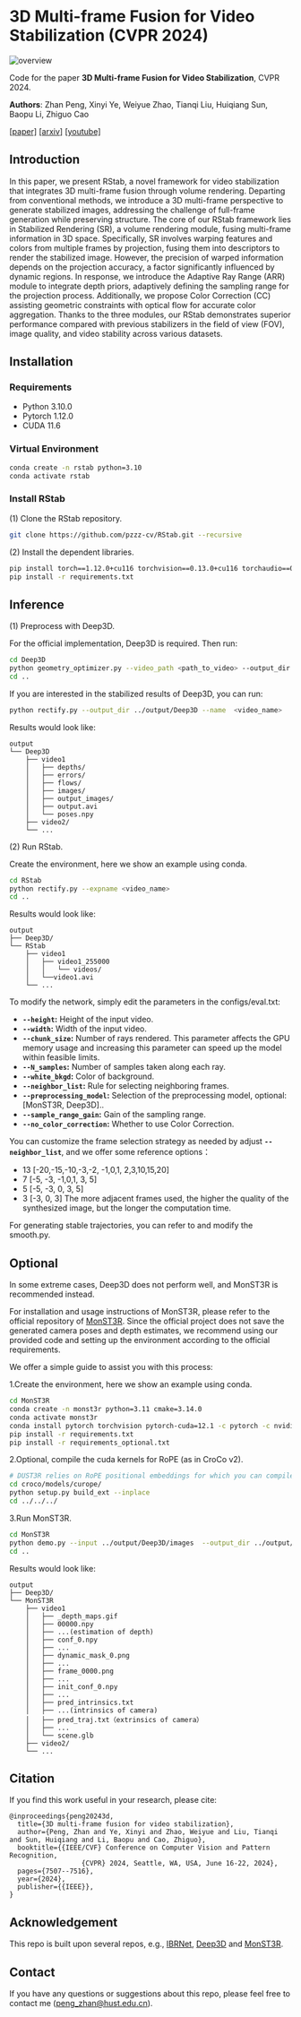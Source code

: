 # 3D Multi-frame Fusion for Video Stabilization (CVPR 2024)
![overview](fig/overview.png)

Code for the paper **3D Multi-frame Fusion for Video Stabilization**, CVPR 2024.

**Authors**: Zhan Peng, Xinyi Ye, Weiyue Zhao, Tianqi Liu, Huiqiang Sun, Baopu Li, Zhiguo Cao

[[paper]](https://openaccess.thecvf.com/content/CVPR2024/papers/Peng_3D_Multi-frame_Fusion_for_Video_Stabilization_CVPR_2024_paper.pdf) [[arxiv]](https://arxiv.org/abs/2404.12887) [[youtube]](https://www.youtube.com/watch?v=-dpI1CFcM7A)

## Introduction
In this paper, we present RStab, a novel framework for video stabilization that integrates 3D multi-frame fusion through volume rendering. Departing from conventional methods, we introduce a 3D multi-frame perspective to generate stabilized images, addressing the challenge of full-frame generation while preserving structure. The core of our RStab framework lies in Stabilized Rendering (SR), a volume rendering module, fusing multi-frame information in 3D space. Specifically, SR involves warping features and colors from multiple frames by projection, fusing them into descriptors to render the stabilized image. However, the precision of warped information depends on the projection accuracy, a factor significantly influenced by dynamic regions. In response, we introduce the Adaptive Ray Range (ARR) module to integrate depth priors, adaptively defining the sampling range for the projection process. Additionally, we propose Color Correction (CC) assisting geometric constraints with optical flow for accurate color aggregation. Thanks to the three modules, our RStab demonstrates superior performance compared with previous stabilizers in the field of view (FOV), image quality, and video stability across various datasets.
## Installation

### Requirements
* Python 3.10.0
* Pytorch 1.12.0
* CUDA 11.6

### Virtual Environment
```bash
conda create -n rstab python=3.10
conda activate rstab 
```

### Install RStab

(1) Clone the RStab repository.
```bash
git clone https://github.com/pzzz-cv/RStab.git --recursive
```

(2) Install the dependent libraries.
```bash
pip install torch==1.12.0+cu116 torchvision==0.13.0+cu116 torchaudio==0.12.0 --extra-index-url https://download.pytorch.org/whl/cu116
pip install -r requirements.txt
```

## Inference

(1) Preprocess with Deep3D.

For the official implementation, Deep3D is required. Then run:
```bash
cd Deep3D
python geometry_optimizer.py --video_path <path_to_video> --output_dir ../output/Deep3D --name <video_name>
cd ..
```

If you are interested in the stabilized results of Deep3D, you can run: 
```bash
python rectify.py --output_dir ../output/Deep3D --name  <video_name>
```

Results would look like:
```
output
└── Deep3D
    ├── video1
    │   ├── depths/
    │   ├── errors/
    │   ├── flows/
    │   ├── images/
    │   ├── output_images/
    │   ├── output.avi
    │   └── poses.npy
    ├── video2/
    └── ...
```

(2) Run RStab.

Create the environment, here we show an example using conda.
```bash
cd RStab
python rectify.py --expname <video_name>
cd ..
```

Results would look like:
```
output
├── Deep3D/
└── RStab
    ├── video1
    │   ├── video1_255000
    │   │   └── videos/
    │   └──video1.avi
    └── ...
```

To modify the network, simply edit the parameters in the configs/eval.txt:

* **`--height`:** Height of the input video.
* **`--width`:** Width of the input video.
* **`--chunk_size`:** Number of rays rendered. This parameter affects the GPU memory usage and increasing this parameter can speed up the model within feasible limits.
* **`--N_samples`:** Number of samples taken along each ray.
* **`--white_bkgd`:** Color of background.
* **`--neighbor_list`:** Rule for selecting neighboring frames.
* **`--preprocessing_model`:** Selection of the preprocessing model, optional: [MonST3R, Deep3D]..
* **`--sample_range_gain`:** Gain of the sampling range.
* **`--no_color_correction`:** Whether to use Color Correction.
           
You can customize the frame selection strategy as needed by adjust **`--neighbor_list`**, and we offer some reference options：
* 13 [-20,-15,-10,-3,-2, -1,0,1, 2,3,10,15,20]
* 7  [-5, -3, -1,0,1, 3, 5]
* 5  [-5, -3, 0, 3, 5]
* 3  [-3, 0, 3]
The more adjacent frames used, the higher the quality of the synthesized image, but the longer the computation time.

For generating stable trajectories, you can refer to and modify the smooth.py.

## Optional
In some extreme cases, Deep3D does not perform well, and MonST3R is recommended instead.

For installation and usage instructions of MonST3R, please refer to the official repository of [MonST3R](https://github.com/Junyi42/monst3r). Since the official project does not save the generated camera poses and depth estimates, we recommend using our provided code and setting up the environment according to the official requirements. 

We offer a simple guide to assist you with this process:

1.Create the environment, here we show an example using conda.

```bash
cd MonST3R
conda create -n monst3r python=3.11 cmake=3.14.0
conda activate monst3r 
conda install pytorch torchvision pytorch-cuda=12.1 -c pytorch -c nvidia  # use the correct version of cuda for your system
pip install -r requirements.txt
pip install -r requirements_optional.txt
```

2.Optional, compile the cuda kernels for RoPE (as in CroCo v2).

```bash
# DUST3R relies on RoPE positional embeddings for which you can compile some cuda kernels for faster runtime.
cd croco/models/curope/
python setup.py build_ext --inplace
cd ../../../
```

3.Run MonST3R.

```bash
cd MonST3R
python demo.py --input ../output/Deep3D/images  --output_dir ../output/MonST3R/<video_name>  --seq_name output
cd ..
```
Results would look like:
```
output
├── Deep3D/
└── MonST3R
    ├── video1
    │   ├── _depth_maps.gif
    │   ├── 00000.npy
    │   ├── ...(estimation of depth)
    │   ├── conf_0.npy
    │   ├── ...
    │   ├── dynamic_mask_0.png
    │   ├── ...
    │   ├── frame_0000.png
    │   ├── ...
    │   ├── init_conf_0.npy
    │   ├── ...
    │   ├── pred_intrinsics.txt
    │   ├── ...(intrinsics of camera)
    │   ├── pred_traj.txt（extrinsics of camera）
    │   ├── ...
    │   └── scene.glb
    ├── video2/
    └── ...
```


## Citation
If you find this work useful in your research, please cite:
```
@inproceedings{peng20243d,
  title={3D multi-frame fusion for video stabilization},
  author={Peng, Zhan and Ye, Xinyi and Zhao, Weiyue and Liu, Tianqi and Sun, Huiqiang and Li, Baopu and Cao, Zhiguo},
  booktitle={{IEEE/CVF} Conference on Computer Vision and Pattern Recognition,
                  {CVPR} 2024, Seattle, WA, USA, June 16-22, 2024},
  pages={7507--7516},
  year={2024},
  publisher={{IEEE}},
}
```

## Acknowledgement
This repo is built upon several repos, e.g.,  [IBRNet](https://github.com/googleinterns/IBRNet), [Deep3D](https://github.com/yaochih/Deep3D-Stabilizer-release) and [MonST3R](https://github.com/Junyi42/monst3r).

## Contact
If you have any questions or suggestions about this repo, please feel free to contact me (peng_zhan@hust.edu.cn).
